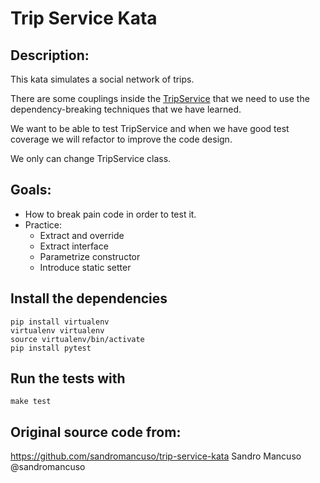 # Trip Service Kata

## Description:
This kata simulates a social network of trips.

There are some couplings inside the [TripService](./tripservice/trip_service.py) that we need to use the dependency-breaking techniques that we have learned.

We want to be able to test TripService and when we have good test coverage we will refactor to improve the code design.

We only can change TripService class.

## Goals:
- How to break pain code in order to test it.
- Practice: 
  - Extract and override
  - Extract interface
  - Parametrize constructor
  - Introduce static setter 

## Install the dependencies

    pip install virtualenv
    virtualenv virtualenv
    source virtualenv/bin/activate
    pip install pytest

## Run the tests with

    make test

## Original source code from:
https://github.com/sandromancuso/trip-service-kata
Sandro Mancuso @sandromancuso



